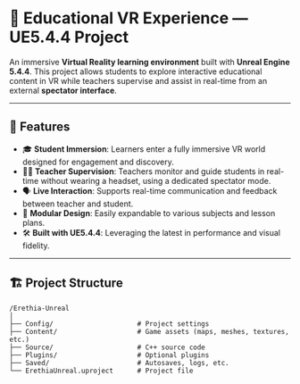 # 🧠 Educational VR Experience — UE5.4.4 Project

An immersive **Virtual Reality learning environment** built with **Unreal Engine 5.4.4**. This project allows students to explore interactive educational content in VR while teachers supervise and assist in real-time from an external **spectator interface**.

---

## 🚀 Features

- 🎓 **Student Immersion**: Learners enter a fully immersive VR world designed for engagement and discovery.
- 🧑‍🏫 **Teacher Supervision**: Teachers monitor and guide students in real-time without wearing a headset, using a dedicated spectator mode.
- 🗣️ **Live Interaction**: Supports real-time communication and feedback between teacher and student.
- 🧩 **Modular Design**: Easily expandable to various subjects and lesson plans.
- 🛠️ **Built with UE5.4.4**: Leveraging the latest in performance and visual fidelity.

---

## 🏗️ Project Structure

```plaintext
/Erethia-Unreal
│
├── Config/                     # Project settings
├── Content/                    # Game assets (maps, meshes, textures, etc.)
├── Source/                     # C++ source code
├── Plugins/                    # Optional plugins
├── Saved/                      # Autosaves, logs, etc.
└── ErethiaUnreal.uproject      # Project file
